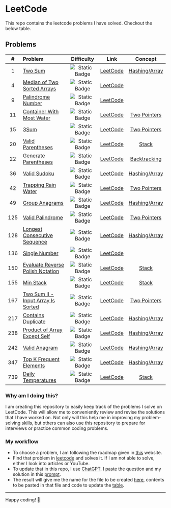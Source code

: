 # LeetCode

This repo contains the leetcode problems I have solved. Checkout the below table.

## Problems

|  #  | Problem                                                                                 |                           Difficulty                           |                                    Link                                     |               Concept                |
|:---:|:----------------------------------------------------------------------------------------|:--------------------------------------------------------------:|:---------------------------------------------------------------------------:|:------------------------------------:|
|  1  | [Two Sum](solutions/1_two_sum.md)                                                       | ![Static Badge](https://img.shields.io/badge/Easy-brightgreen) |             [LeetCode](https://leetcode.com/problems/two-sum/)              | [Hashing/Array](concepts/hashing.md) |
|  4  | [Median of Two Sorted Arrays](solutions/4_median_of_two_sorted_arrays.md)               |     ![Static Badge](https://img.shields.io/badge/Hard-red)     |   [LeetCode](https://leetcode.com/problems/median-of-two-sorted-arrays/)    |                                      |
|  9  | [Palindrome Number](solutions/9_palindrome_number.md)                                   | ![Static Badge](https://img.shields.io/badge/Easy-brightgreen) |        [LeetCode](https://leetcode.com/problems/palindrome-number/)         |                                      |
| 11  | [Container With Most Water](solutions/11_container_with_most_water.md)                  |  ![Static Badge](https://img.shields.io/badge/Medium-yellow)   |    [LeetCode](https://leetcode.com/problems/container-with-most-water/)     |[Two Pointers](concepts/two_pointers.md)|
| 15  | [3Sum](solutions/15_3sum.md)                                                            |  ![Static Badge](https://img.shields.io/badge/Medium-yellow)   |               [LeetCode](https://leetcode.com/problems/3sum/)               |[Two Pointers](concepts/two_pointers.md)|
| 20 | [Valid Parentheses](solutions/20_valid_parentheses.md) | ![Static Badge](https://img.shields.io/badge/Easy-brightgreen) | [LeetCode](https://leetcode.com/problems/valid-parentheses/) | [Stack](concepts/stack.md) |
| 22 | [Generate Parentheses](solutions/22_generate_parentheses.md) | ![Static Badge](https://img.shields.io/badge/Medium-yellow) | [LeetCode](https://leetcode.com/problems/generate-parentheses/) | [Backtracking](concepts/backtracking.md) |
| 36  | [Valid Sudoku](solutions/36_valid_sudoku.md)                                            |  ![Static Badge](https://img.shields.io/badge/Medium-yellow)   |           [LeetCode](https://leetcode.com/problems/valid-sudoku/)           | [Hashing/Array](concepts/hashing.md) |
| 42  | [Trapping Rain Water](solutions/42_trapping_rain_water.md)                              |     ![Static Badge](https://img.shields.io/badge/Hard-red)     |       [LeetCode](https://leetcode.com/problems/trapping-rain-water/)        |[Two Pointers](concepts/two_pointers.md)|
| 49 | [Group Anagrams](solutions/49_group_anagrams.md) | ![Static Badge](https://img.shields.io/badge/Medium-yellow) | [LeetCode](https://leetcode.com/problems/group-anagrams/) | [Hashing/Array](concepts/hashing.md) |
| 125 | [Valid Palindrome](solutions/125_valid_palindrome.md) | ![Static Badge](https://img.shields.io/badge/Easy-brightgreen) | [LeetCode](https://leetcode.com/problems/valid-palindrome/) | [Two Pointers](concepts/two_pointers.md) |
| 128 | [Longest Consecutive Sequence](solutions/128_longest_consecutive_sequence.md)           |  ![Static Badge](https://img.shields.io/badge/Medium-yellow)   |   [LeetCode](https://leetcode.com/problems/longest-consecutive-sequence/)   | [Hashing/Array](concepts/hashing.md)|
| 136 | [Single Number](solutions/136_single_number.md)                                         | ![Static Badge](https://img.shields.io/badge/Easy-brightgreen) |          [LeetCode](https://leetcode.com/problems/single-number/)           |                                      |
| 150 | [Evaluate Reverse Polish Notation](solutions/150_evaluate_reverse_polish_notation.md) | ![Static Badge](https://img.shields.io/badge/Medium-yellow) | [LeetCode](https://leetcode.com/problems/evaluate-reverse-polish-notation) | [Stack](concepts/stack.md) |
| 155 | [Min Stack](solutions/155_min_stack.md) | ![Static Badge](https://img.shields.io/badge/Medium-yellow) | [LeetCode](https://leetcode.com/problems/min-stack/) | [Stack](concepts/stack.md) |
| 167 | [Two Sum II - Input Array Is Sorted](solutions/167_two_sum_ii_input_array_is_sorted.md) |  ![Static Badge](https://img.shields.io/badge/Medium-yellow)   | [LeetCode](https://leetcode.com/problems/two-sum-ii-input-array-is-sorted/) |[Two Pointers](concepts/two_pointers.md)|
| 217 | [Contains Duplicate](solutions/217_contains_duplicate.md) | ![Static Badge](https://img.shields.io/badge/Easy-brightgreen) | [LeetCode](https://leetcode.com/problems/contains-duplicate/) | [Hashing/Array](concepts/hashing.md) |
| 238 | [Product of Array Except Self](solutions/238_product_of_array_except_self.md) | ![Static Badge](https://img.shields.io/badge/Medium-yellow) | [LeetCode](https://leetcode.com/problems/product-of-array-except-self/) |   [Hashing/Array](concepts/hashing.md)    |
| 242 | [Valid Anagram](solutions/242_valid_anagram.md) | ![Static Badge](https://img.shields.io/badge/Easy-brightgreen) | [LeetCode](https://leetcode.com/problems/valid-anagram/) | [Hashing/Array](concepts/hashing.md) |
| 347 | [Top K Frequent Elements](solutions/347_top_k_frequent_elements.md)                     |  ![Static Badge](https://img.shields.io/badge/Medium-yellow)   |       [LeetCode](https://leetcode.com/problems/top-k-frequent-elements/)    | [Hashing/Array](concepts/hashing.md) |
| 739 | [Daily Temperatures](solutions/739_daily_temperatures.md) | ![Static Badge](https://img.shields.io/badge/Medium-yellow) | [LeetCode](https://leetcode.com/problems/daily-temperatures/) | [Stack](concepts/stack.md) |



### Why am I doing this?

I am creating this repository to easily keep track of the problems I solve on LeetCode. This will allow me to conveniently review and revise the solutions that I have worked on. Not only will this help me in improving my problem-solving skills, but others can also use this repository to prepare for interviews or practice common coding problems.

### My workflow
- To choose a problem, I am following the roadmap given in [this](https://neetcode.io/roadmap) website.
- Find that problem in [leetcode](https://leetcode.com) and solves it. If I am not able to solve, either I look into articles or YouTube.
- To update that in this repo, I use [ChatGPT](https://chatgpt.com). I paste the question and my solution in this [prompt](utils/prompt.md).
- The result will give me the name for the file to be created [here](solutions), contents to be pasted in that file and code to update the [table](#problems).


---

Happy coding! 🎉
